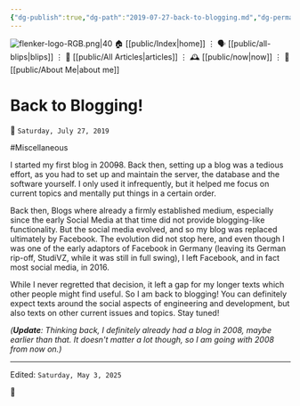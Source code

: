 ```yaml
---
{"dg-publish":true,"dg-path":"2019-07-27-back-to-blogging.md","dg-permalink":"2019/07/27/back-to-blogging/","permalink":"/2019/07/27/back-to-blogging/","title":"Back to Blogging!","created":"2019-07-27T00:00:00","updated":"2025-05-03T09:50:01"}
---
```



<div class="transclusion internal-embed is-loaded"><div class="markdown-embed">




![flenker-logo-RGB.png|40](/img/user/attachments/flenker-logo-RGB.png)
🏠 [[public/Index\|home]]  ⋮ 🗣️ [[public/all-blips\|blips]] ⋮  📝 [[public/All Articles\|articles]]  ⋮ 🕰️ [[public/now\|now]] ⋮ 🪪 [[public/About Me\|about me]]


</div></div>


# Back to Blogging!
<p><span>📆 <code>Saturday, July 27, 2019</code></span></p>
#Miscellaneous

I started my first blog in 200~~9~~8. Back then, setting up a blog was a tedious effort, as you had to set up and maintain the server, the database and the software yourself. I only used it infrequently, but it helped me focus on current topics and mentally put things in a certain order.

Back then, Blogs where already a firmly established medium, especially since the early Social Media at that time did not provide blogging-like functionality. But the social media evolved, and so my blog was replaced ultimately by Facebook. The evolution did not stop here, and even though I was one of the early adaptors of Facebook in Germany (leaving its German rip-off, StudiVZ, while it was still in full swing), I left Facebook, and in fact most social media, in 2016.

While I never regretted that decision, it left a gap for my longer texts which other people might find useful. So I am back to blogging! You can definitely expect texts around the social aspects of engineering and development, but also texts on other current issues and topics. Stay tuned!

_(**Update**: Thinking back, I definitely already had a blog in 2008, maybe earlier than that. It doesn't matter a lot though, so I am going with 2008 from now on.)_

- - -
<p><span>Edited: <code>Saturday, May 3, 2025</code></span></p>

👾
